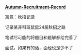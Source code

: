 **[Autumn-Recruitment-Record](https://github.com/l19556632521/Autumn-Recruitment-Record)**

寓意：秋招记录



记录某非科班鼠鼠24届秋招之路



笔试尽可能的将题目和题解都给完善了

面试，如果有的话，面经也是少不了

